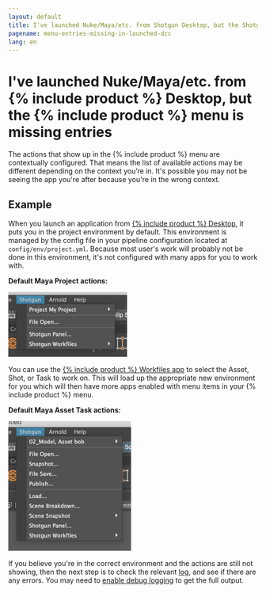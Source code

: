 ```yaml
---
layout: default
title: I've launched Nuke/Maya/etc. from Shotgun Desktop, but the Shotgun menu is missing entries
pagename: menu-entries-missing-in-launched-dcc
lang: en
---
```


# I've launched Nuke/Maya/etc. from {% include product %} Desktop, but the {% include product %} menu is missing entries

The actions that show up in the {% include product %} menu are contextually configured. That means the list of available actions may be different depending on the context you’re in.
It's possible you may not be seeing the app you're after because you're in the wrong context.

## Example

When you launch an application from [{% include product %} Desktop](https://support.shotgunsoftware.com/entries/95442947), it puts you in the project environment by default. This environment is managed by the config file in your pipeline configuration located at `config/env/project.yml`. Because most user's work will probably not be done in this environment, it's not configured with many apps for you to work with.

**Default Maya Project actions:**

![{% include product %} Menu project actions](images/shotgun-menu-project-actions.png)

You can use the [{% include product %} Workfiles app](https://support.shotgunsoftware.com/hc/en-us/articles/219033088-Your-Work-Files) to select the Asset, Shot, or Task to work on. This will load up the appropriate new environment for you which will then have more apps enabled with menu items in your {% include product %} menu.

**Default Maya Asset Task actions:**

![{% include product %} Menu project actions](images/shotgun-menu-asset-step-actions.png)

If you believe you're in the correct environment and the actions are still not showing, then the next step is to check the relevant [log](where-are-my-log-files.md), and see if there are any errors.
You may need to [enable debug logging](turn-debug-logging-on.md) to get the full output.